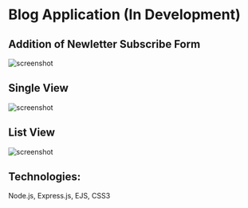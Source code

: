 # Blog Application (In Development)

## Addition of Newletter Subscribe Form
![screenshot](https://imgur.com/a/Uyrpf.png)
## Single View
![screenshot](https://i.imgur.com/ulZ8Ftm.png)
## List View
![screenshot](https://i.imgur.com/EQDP0js.png)



## Technologies:
Node.js, Express.js, EJS, CSS3
